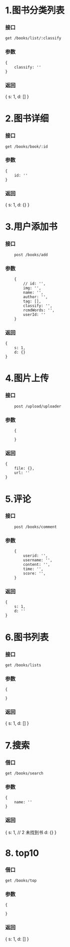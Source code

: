 
# 1.图书分类列表
### 接口
```
get /books/list/:classify
```
### 参数
```
{
    classify: ''
}
```
### 返回
{
    s: 1,
    d: []
}


# 2.图书详细
### 接口
```
get /books/book/:id
```
### 参数
```
{
    id: ''
}
```
### 返回
{
    s: 1,
    d: {}
}

# 3.用户添加书
### 接口
```
    post /books/add
```

### 参数
```
    {
        // id: '',
        img: '',
        name: '',
        author: '',
        tag: [],
        classify: '',
        rcmdWords: '',
        userId: ''
    }
```

### 返回
```
{
    s: 1,
    d: {}
}
```

# 4.图片上传
### 接口
```
    post /upload/uploader
```

### 参数
```
    {

    }
```

### 返回
```
{
    file: {},
    url: ''
}
```

# 5.评论
### 接口
```
    post /books/comment
```

### 参数
```
    {
        userid: '',
        username: '',
        content: '',
        time: '',
        score: '',
    }
```

### 返回
```
{
    s: 1,
    d: ''
}
```

# 6.图书列表
### 接口
```
get /books/lists
```
### 参数
```
{

}
```
### 返回
{
    s: 1,
    d: []
}

# 7.搜索
### 借口
```
get /books/search
```
### 参数
```
{
    name: ''
}
```
### 返回
{
    s: 1, // 2 未找到书
    d: {}
}

# 8. top10
### 借口
```
get /books/top
```
### 参数
```
{

}
```
### 返回
{
    s: 1,
    d: []
}